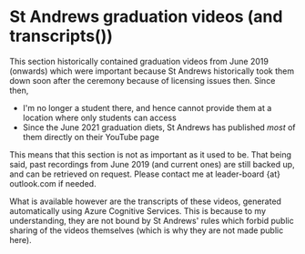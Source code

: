 # St Andrews graduation videos (and transcripts())

This section historically contained graduation videos from June 2019 (onwards) which were important because St Andrews historically took them down soon after the ceremony because of licensing issues then. Since then,

* I'm no longer a student there, and hence cannot provide them at a location where only students can access
* Since the June 2021 graduation diets, St Andrews has published *most* of them directly on their YouTube page

This means that this section is not as important as it used to be. That being said, past recordings from June 2019 (and current ones) are still backed up, and can be retrieved on request. Please contact me at leader-board {at} outlook.com if needed.

What is available however are the transcripts of these videos, generated automatically using Azure Cognitive Services. This is because to my understanding, they are not bound by St Andrews' rules which forbid public sharing of the videos themselves (which is why they are not made public here). 